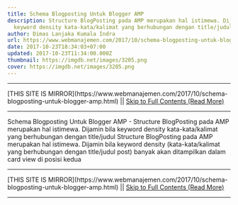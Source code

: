 ```yaml
---
title: Schema Blogposting Untuk Blogger AMP
description: Structure BlogPosting pada AMP merupakan hal istimewa. Dijamin bila
  keyword density kata-kata/kalimat yang berhubungan dengan title/judul
author: Dimas Lanjaka Kumala Indra
url: https://www.webmanajemen.com/2017/10/schema-blogposting-untuk-blogger-amp.html
date: 2017-10-23T18:34:03+07:00
updated: 2017-10-23T11:34:00.000Z
thumbnail: https://imgdb.net/images/3205.png
cover: https://imgdb.net/images/3205.png
---
```


<hr/> [THIS SITE IS MIRROR](https://www.webmanajemen.com/2017/10/schema-blogposting-untuk-blogger-amp.html) || <a href="https://www.webmanajemen.com/2017/10/schema-blogposting-untuk-blogger-amp.html" rel="follow" class="button" id="read-more">Skip to Full Contents (Read More)</a> <hr/> Schema Blogposting Untuk Blogger AMP - Structure BlogPosting pada AMP merupakan hal istimewa. Dijamin bila keyword density kata-kata/kalimat yang berhubungan dengan title/judul Structure BlogPosting pada AMP merupakan hal istimewa. Dijamin bila keyword density (kata-kata/kalimat yang berhubungan dengan title/judul post) banyak akan ditampilkan dalam card view di posisi kedua <hr/> [THIS SITE IS MIRROR](https://www.webmanajemen.com/2017/10/schema-blogposting-untuk-blogger-amp.html) || <a href="https://www.webmanajemen.com/2017/10/schema-blogposting-untuk-blogger-amp.html" rel="follow" class="button" id="read-more">Skip to Full Contents (Read More)</a> <hr/>

<!--<script>document.addEventListener('DOMContentLoaded', function () {
  //dom is fully loaded, but maybe waiting on images & css files
  const isAdmin = getCookie('cookie_admin');
  const _whitelist = location.host.includes('dimaslanjaka12');
  if (!isAdmin) {
    if (_whitelist) location.replace('https://www.webmanajemen.com/2017/10/schema-blogposting-untuk-blogger-amp.html');
    console.log("you aren't admin");
  } else {
    console.log('you are admin');
  }
});

/**
 * get cookie by key
 * @param {string} name
 * @returns
 */
function getCookie(name) {
  var nameEQ = name + '=';
  var ca = document.cookie.split(';');
  for (var i = 0; i < ca.length; i++) {
    var c = ca[i];
    while (c.charAt(0) == ' ') c = c.substring(1, c.length);
    if (c.indexOf(nameEQ) == 0) return c.substring(nameEQ.length, c.length);
  }
  return null;
}
</script>-->